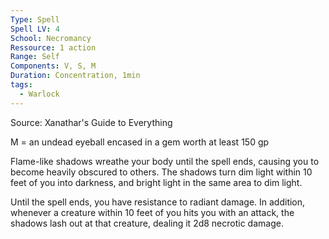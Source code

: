 ```yaml
---
Type: Spell
Spell LV: 4
School: Necromancy
Ressource: 1 action
Range: Self
Components: V, S, M
Duration: Concentration, 1min
tags:
  - Warlock
---
```

Source: Xanathar's Guide to Everything

M = an undead eyeball encased in a gem worth at least 150 gp

Flame-like shadows wreathe your body until the spell ends, causing you to become heavily obscured to others. The shadows turn dim light within 10 feet of you into darkness, and bright light in the same area to dim light.

Until the spell ends, you have resistance to radiant damage. In addition, whenever a creature within 10 feet of you hits you with an attack, the shadows lash out at that creature, dealing it 2d8 necrotic damage.